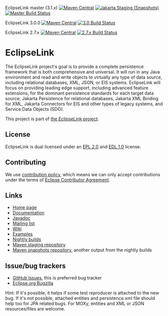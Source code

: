 [//]: # " Copyright (c) 2020, 2021 Oracle and/or its affiliates. All rights reserved. "
[//]: # "  "
[//]: # " This program and the accompanying materials are made available under the "
[//]: # " terms of the Eclipse Public License v. 2.0 which is available at "
[//]: # " http://www.eclipse.org/legal/epl-2.0, "
[//]: # " or the Eclipse Distribution License v. 1.0 which is available at "
[//]: # " http://www.eclipse.org/org/documents/edl-v10.php. "
[//]: # "  "
[//]: # " SPDX-License-Identifier: EPL-2.0 OR BSD-3-Clause "

EclipseLink master (3.1.x)
[![Maven Central](https://img.shields.io/maven-central/v/org.eclipse.persistence/eclipselink.svg?versionPrefix=3.1&label=Maven%20Central)](https://mvnrepository.com/artifact/org.eclipse.persistence/eclipselink)
[![Jakarta Staging (Snapshots)](https://img.shields.io/nexus/s/https/jakarta.oss.sonatype.org/org.eclipse.persistence/eclipselink.svg)](https://jakarta.oss.sonatype.org/content/repositories/staging/org/eclipse/persistence/eclipselink)
[![Master Build Status](https://ci.eclipse.org/eclipselink/job/eclipselink-nightly-master/badge/icon)](https://ci.eclipse.org/eclipselink/job/eclipselink-nightly-master)

EclipseLink 3.0.0
[![Maven Central](https://img.shields.io/maven-central/v/org.eclipse.persistence/eclipselink.svg?versionPrefix=3.0&label=Maven%20Central)](https://mvnrepository.com/artifact/org.eclipse.persistence/eclipselink)
[![3.0 Build Status](https://ci.eclipse.org/eclipselink/job/eclipselink-nightly-3.0/badge/icon)](https://ci.eclipse.org/eclipselink/job/eclipselink-nightly-3.0)

EclipseLink 2.7.x
[![Maven Central](https://img.shields.io/maven-central/v/org.eclipse.persistence/eclipselink.svg?versionPrefix=2.7&label=Maven%20Central)](https://mvnrepository.com/artifact/org.eclipse.persistence/eclipselink)
[![2.7.x  Build Status](https://ci.eclipse.org/eclipselink/job/eclipselink-nightly-2.7/badge/icon)](https://ci.eclipse.org/eclipselink/job/eclipselink-nightly-2.7)


# EclipseLink

The EclipseLink project's goal is to provide a complete persistence framework that is both
comprehensive and universal. It will run in any Java environment and read and write objects
to virtually any type of data source, including relational databases, XML, JSON, or EIS systems.
EclipseLink will focus on providing leading edge support, including advanced feature extensions,
for the dominant persistence standards for each target data source;
Jakarta Persistence for relational databases, Jakarta XML Binding for XML,
Jakarta Connectors for EIS and other types of legacy systems, and Service Data Objects (SDO).


This project is part of [the EclipseLink project](https://projects.eclipse.org/projects/ee4j.eclipselink).


## License

EclipseLink is dual licensed under an [EPL 2.0](LICENSE.md) and [EDL 1.0](LICENSE.md) license.


## Contributing

We use [contribution policy](CONTRIBUTING.md), which means we can only accept contributions under
the terms of [Eclipse Contributor Agreement](http://www.eclipse.org/legal/ECA.php).


## Links

* [Home page](http://eclipse.org/eclipselink)
* [Documentation](https://www.eclipse.org/eclipselink/documentation/) 
* [Javadoc](https://javadoc.io/doc/org.eclipse.persistence/eclipselink/latest/index.html)
* [Mailing list](https://accounts.eclipse.org/mailing-list/eclipselink-users)
* [Wiki](https://wiki.eclipse.org/EclipseLink)  
* [Examples](https://wiki.eclipse.org/EclipseLink/Examples)
* [Nightly builds](https://www.eclipse.org/eclipselink/downloads/nightly.php)
* [Maven staging repository](https://jakarta.oss.sonatype.org/content/groups/staging/org/eclipse/persistence/)
* [Maven snapshots repository](https://jakarta.oss.sonatype.org/content/repositories/snapshots/org/eclipse/persistence/), another output from the nightly builds


## Issue/bug trackers

* [GitHub Issues](https://github.com/eclipse-ee4j/eclipselink/issues), this is preferred bug tracker
* [Eclipse.org Bugzilla](https://bugs.eclipse.org/bugs/buglist.cgi?product=EclipseLink)

Hint: If it's possible, it helps if some test reproducer is attached to the new bug.
If it's not possible, attached entities and persistence.xml file should help too for JPA related bugs.
For MOXy, entities and XML or JSON resources/files are welcome.

